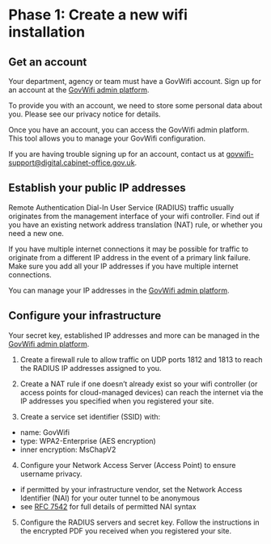 # Phase 1: Create a new wifi installation

## Get an account

Your department, agency or team must have a GovWifi account. Sign up for an account at the [GovWifi admin platform](https://admin-platform.wifi.service.gov.uk/users/sign_up).

To provide you with an account, we need to store some personal data about you. Please see our privacy notice for details.

Once you have an account, you can access the GovWifi admin platform. This tool allows you to manage your GovWifi configuration.

If you are having trouble signing up for an account, contact us at [govwifi-support@digital.cabinet-office.gov.uk](govwifi-support@digital.cabinet-office.gov.uk).

## Establish your public IP addresses

Remote Authentication Dial-In User Service (RADIUS) traffic usually originates from the management interface of your wifi controller. Find out if you have an existing network address translation (NAT) rule, or whether you need a new one.

If you have multiple internet connections it may be possible for traffic to originate from a different IP address in the event of a primary link failure. Make sure you add all your IP addresses if you have multiple internet connections.

You can manage your IP addresses in the [GovWifi admin platform](https://admin-platform.wifi.service.gov.uk/).

## Configure your infrastructure

Your secret key, established IP addresses and more can be managed in the [GovWifi admin platform](https://admin-platform.wifi.service.gov.uk/).

1. Create a firewall rule to allow traffic on UDP ports 1812 and 1813 to reach the RADIUS IP addresses assigned to you.

2. Create a NAT rule if one doesn’t already exist so your wifi controller (or access points for cloud-managed devices) can reach the internet via the IP addresses you specified when you registered your site.

3. Create a service set identifier (SSID) with:
- name: GovWifi
- type: WPA2-Enterprise (AES encryption)
- inner encryption: MsChapV2

4. Configure your Network Access Server (Access Point) to ensure username privacy.
- if permitted by your infrastructure vendor, set the Network Access Identifier (NAI) for your outer tunnel to be anonymous
- see [RFC 7542](https://tools.ietf.org/html/rfc7542) for full details of permitted NAI syntax

5. Configure the RADIUS servers and secret key. Follow the instructions in the encrypted PDF you received when you registered your site.
